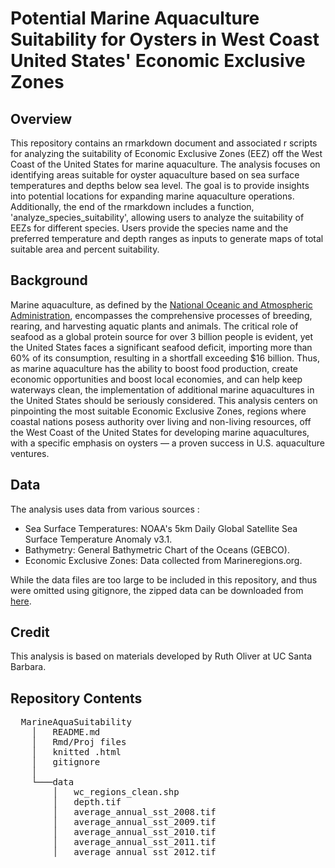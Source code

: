 # Potential Marine Aquaculture Suitability for Oysters in West Coast United States' Economic Exclusive Zones
## Overview
This repository contains an rmarkdown document and associated r scripts for analyzing the suitability of Economic Exclusive Zones (EEZ) off the West Coast of the United States for marine aquaculture. The analysis focuses on identifying areas suitable for oyster aquaculture based on sea surface temperatures and depths below sea level. The goal is to provide insights into potential locations for expanding marine aquaculture operations. Additionally, the end of the rmarkdown includes a function, 'analyze_species_suitability', allowing users to analyze the suitability of EEZs for different species. Users provide the species name and the preferred temperature and depth ranges as inputs to generate maps of total suitable area and percent suitability.

## Background
Marine aquaculture, as defined by the [National Oceanic and Atmospheric Administration](https://www.fisheries.noaa.gov/insight/marine-aquaculture#:~:text=Marine%20aquaculture%20provides%20a%20domestic,supports%20our%20wild%20fisheries%20production.), encompasses the comprehensive processes of breeding, rearing, and harvesting aquatic plants and animals. The critical role of seafood as a global protein source for over 3 billion people is evident, yet the United States faces a significant seafood deficit, importing more than 60% of its consumption, resulting in a shortfall exceeding $16 billion. Thus, as marine aquaculture has the ability to boost food production, create economic opportunities and boost local economies, and can help keep waterways clean, the implementation of additional marine aquacultures in the United States should be seriously considered. This analysis centers on pinpointing the most suitable Economic Exclusive Zones,  regions where coastal nations posess authority over living and non-living resources, off the West Coast of the United States for developing marine aquacultures, with a specific emphasis on oysters — a proven success in U.S. aquaculture ventures. 

## Data
The analysis uses data from various sources :
- Sea Surface Temperatures: NOAA's 5km Daily Global Satellite Sea Surface Temperature Anomaly v3.1.
- Bathymetry: General Bathymetric Chart of the Oceans (GEBCO).
- Economic Exclusive Zones: Data collected from Marineregions.org.

While the data files are too large to be included in this repository, and thus were omitted using gitignore, the zipped data can be downloaded from [here](https://drive.google.com/file/d/1u-iwnPDbe6ZK7wSFVMI-PpCKaRQ3RVmg/view?usp=sharing).

## Credit
This analysis is based on materials developed by Ruth Oliver at UC Santa Barbara.

## Repository Contents

<pre>
  MarineAquaSuitability
    │   README.md
    │   Rmd/Proj files   
    │   knitted .html 
    │   gitignore
    │
    └───data
        │   wc_regions_clean.shp
        │   depth.tif
        │   average_annual_sst_2008.tif
        │   average_annual_sst_2009.tif        
        │   average_annual_sst_2010.tif        
        │   average_annual_sst_2011.tif
        │   average_annual_sst_2012.tif      
</pre>

